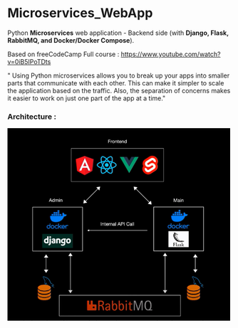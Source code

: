 # Microservices_WebApp

Python **Microservices** web application - Backend side (with **Django, Flask, RabbitMQ, and Docker/Docker Compose**).

Based on freeCodeCamp Full course : https://www.youtube.com/watch?v=0iB5IPoTDts

" Using Python microservices allows you to break up your apps into smaller parts that communicate with each other. This can make it simpler to scale the application based on the traffic. Also, the separation of concerns makes it easier to work on just one part of the app at a time."

### Architecture :

<img src="https://github.com/GitTeaching/Microservices_WebApp/blob/master/Architecture.png" width="500">
